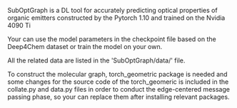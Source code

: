 SubOptGraph is a DL tool for accurately predicting optical properties of organic emitters constructed by the Pytorch 1.10 and trained on the Nvidia 4090 Ti 

Your can use the model parameters in the checkpoint file based on the Deep4Chem dataset or train the model on your own.

All the related data are listed in the 'SubOptGraph/data/' file.

To construct the molecular graph, torch_geometric package is needed and some changes for the source code of the torch_geomeric is included in the collate.py and data.py files in order to conduct the edge-centered message passing phase, so your can replace them after installing relevant packages.
